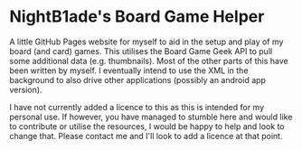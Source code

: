 # NightB1ade's Board Game Helper

A little GitHub Pages website for myself to aid in the setup and play of my board (and card) games.  This utilises the Board Game Geek API to pull some additional data (e.g. thumbnails).  Most of the other parts of this have been written by myself.  I eventually intend to use the XML in the background to also drive other applications (possibly an android app version).

I have not currently added a licence to this as this is intended for my personal use.  If however, you have managed to stumble here and would like to contribute or utilise the resources, I would be happy to help and look to change that.  Please contact me and I'll look to add a licence at that point.
